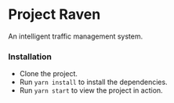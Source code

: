 # Project Raven

An intelligent traffic management system.

### Installation
* Clone the project.
* Run `yarn install` to install the dependencies.
* Run `yarn start` to view the project in action.